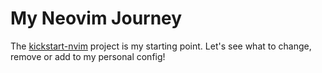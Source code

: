 # My Neovim Journey

The [kickstart-nvim](https://github.com/nvim-lua/kickstart.nvim) project is my starting point. Let's see what to change, remove or add to my personal config!
